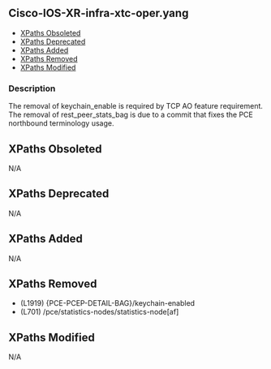 ## Cisco-IOS-XR-infra-xtc-oper.yang

- [XPaths Obsoleted](#xpaths-obsoleted)
- [XPaths Deprecated](#xpaths-deprecated)
- [XPaths Added](#xpaths-added)
- [XPaths Removed](#xpaths-removed)
- [XPaths Modified](#xpaths-modified)

### Description

The removal of keychain_enable is required by TCP AO feature requirement. The removal of rest_peer_stats_bag is due to a commit that fixes the PCE northbound terminology usage.

## XPaths Obsoleted

N/A

## XPaths Deprecated

N/A

## XPaths Added

N/A

## XPaths Removed

- (L1919)	{PCE-PCEP-DETAIL-BAG}/keychain-enabled
- (L701)	/pce/statistics-nodes/statistics-node[af]

## XPaths Modified

N/A


